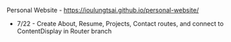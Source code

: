 Personal Website - https://ioulungtsai.github.io/personal-website/

- 7/22 - Create About, Resume, Projects, Contact routes, and connect to ContentDisplay in Router branch
